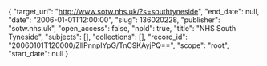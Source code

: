 {
  "target_url": "http://www.sotw.nhs.uk/?s=southtyneside", 
  "end_date": null, 
  "date": "2006-01-01T12:00:00", 
  "slug": 136020228, 
  "publisher": "sotw.nhs.uk", 
  "open_access": false, 
  "npld": true, 
  "title": "NHS South Tyneside", 
  "subjects": [], 
  "collections": [], 
  "record_id": "20060101T120000/ZllPnnplYpG/TnC9KAyjPQ==", 
  "scope": "root", 
  "start_date": null
}

